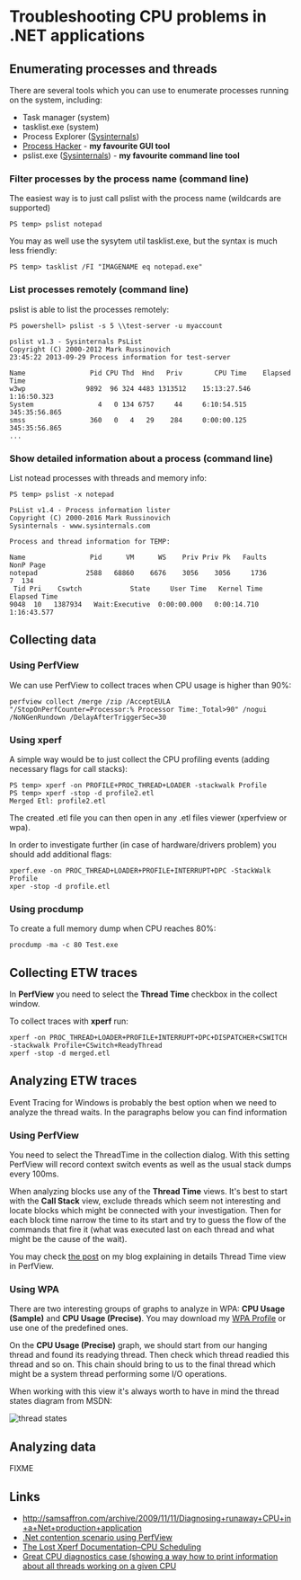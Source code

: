 
Troubleshooting CPU problems in .NET applications
=================================================


## Enumerating processes and threads

There are several tools which you can use to enumerate processes running on the system, including:

- Task manager (system)
- tasklist.exe (system)
- Process Explorer ([Sysinternals](https://technet.microsoft.com/en-us/sysinternals/))
- [Process Hacker](http://processhacker.sourceforge.net/) - **my favourite GUI tool**
- pslist.exe ([Sysinternals](https://technet.microsoft.com/en-us/sysinternals/)) - **my favourite command line tool**

### Filter processes by the process name (command line)

The easiest way is to just call pslist with the process name (wildcards are supported)

    PS temp> pslist notepad

You may as well use the sysytem util tasklist.exe, but the syntax is much less friendly:

    PS temp> tasklist /FI "IMAGENAME eq notepad.exe"

### List processes remotely (command line)

pslist is able to list the processes remotely:

    PS powershell> pslist -s 5 \\test-server -u myaccount

    pslist v1.3 - Sysinternals PsList
    Copyright (C) 2000-2012 Mark Russinovich
    23:45:22 2013-09-29 Process information for test-server

    Name                Pid CPU Thd  Hnd   Priv        CPU Time    Elapsed Time
    w3wp               9892  96 324 4483 1313512    15:13:27.546     1:16:50.323
    System                4   0 134 6757     44     6:10:54.515   345:35:56.865
    smss                360   0   4   29    284     0:00:00.125   345:35:56.865
    ...

### Show detailed information about a process (command line)

List notead processes with threads and memory info:

    PS temp> pslist -x notepad

    PsList v1.4 - Process information lister
    Copyright (C) 2000-2016 Mark Russinovich
    Sysinternals - www.sysinternals.com

    Process and thread information for TEMP:

    Name                Pid      VM      WS    Priv Priv Pk   Faults   NonP Page
    notepad            2588   68860    6676    3056    3056     1736      7  134
     Tid Pri    Cswtch            State     User Time   Kernel Time   Elapsed Time
    9048  10   1387934   Wait:Executive  0:00:00.000   0:00:14.710    1:16:43.577

## Collecting data

### Using PerfView ###

We can use PerfView to collect traces when CPU usage is higher than 90%:

    perfview collect /merge /zip /AcceptEULA "/StopOnPerfCounter=Processor:% Processor Time:_Total>90" /nogui /NoNGenRundown /DelayAfterTriggerSec=30

### Using xperf ###

A simple way would be to just collect the CPU profiling events (adding necessary flags for call stacks):

    PS temp> xperf -on PROFILE+PROC_THREAD+LOADER -stackwalk Profile
    PS temp> xperf -stop -d profile2.etl
    Merged Etl: profile2.etl

The created .etl file you can then open in any .etl files viewer (xperfview or wpa).

In order to investigate further (in case of hardware/drivers problem) you should add additional flags:

    xperf.exe -on PROC_THREAD+LOADER+PROFILE+INTERRUPT+DPC -StackWalk Profile
    xper -stop -d profile.etl

### Using procdump ###

To create a full memory dump when CPU reaches 80%:

    procdump -ma -c 80 Test.exe


## Collecting ETW traces

In **PerfView** you need to select the **Thread Time** checkbox in the collect window.

To collect traces with **xperf** run:

    xperf -on PROC_THREAD+LOADER+PROFILE+INTERRUPT+DPC+DISPATCHER+CSWITCH -stackwalk Profile+CSwitch+ReadyThread
    xperf -stop -d merged.etl

## Analyzing ETW traces

Event Tracing for Windows is probably the best option when we need to analyze the thread waits. In the paragraphs below you can find information

### Using PerfView

You need to select the ThreadTime in the collection dialog. With this setting PerfView will record context switch events as well as the usual stack dumps every 100ms.

When analyzing blocks use any of the **Thread Time** views. It's best to start with the **Call Stack** view, exclude threads which seem not interesting and locate blocks which might be connected with your investigation. Then for each block time narrow the time to its start and try to guess the flow of the commands that fire it (what was executed last on each thread and what might be the cause of the wait).

You may check [the post](https://lowleveldesign.wordpress.com/2015/10/01/understanding-the-thread-time-view-in-perfview/) on my blog explaining in details Thread Time view in PerfView.

### Using WPA

There are two interesting groups of graphs to analyze in WPA: **CPU Usage (Sample)** and **CPU Usage (Precise)**. You may download my [WPA Profile](async-analysis-profile.wpaProfile) or use one of the predefined ones. 

On the **CPU Usage (Precise)** graph, we should start from our hanging thread and found its readying thread. Then check which thread readied this thread and so on. This chain should bring to us to the final thread which might be a system thread performing some I/O operations.

When working with this view it's always worth to have in mind the thread states diagram from MSDN:

![thread states](thread-states.jpg)



## Analyzing data

FIXME

## Links

- <http://samsaffron.com/archive/2009/11/11/Diagnosing+runaway+CPU+in+a+Net+production+application>
- [.Net contention scenario using PerfView](http://blogs.msdn.com/b/rihamselim/archive/2014/02/25/net-contention-scenario-using-perfview.aspx)
- [The Lost Xperf Documentation–CPU Scheduling](http://randomascii.wordpress.com/2012/05/11/the-lost-xperf-documentationcpu-scheduling)
- [Great CPU diagnostics case (showing a way how to print information about all threads working on a given CPU](http://channel9.msdn.com/Shows/Defrag-Tools/Defrag-Tools-77-WPT-Example)

